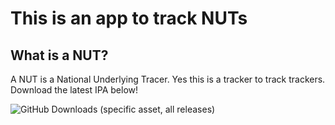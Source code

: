 #  This is an app to track NUTs

## What is a NUT?
A NUT is a National Underlying Tracer.
Yes this is a tracker to track trackers.
Download the latest IPA below!

![GitHub Downloads (specific asset, all releases)](https://img.shields.io/github/downloads/LiamPalmqvist/NutButton/latest.ipa?style=for-the-badge&logo=github&color=green&link=https%3A%2F%2Fgithub.com%2FLiamPalmqvist%2FNutButton%2Freleases%2Fdownload%2FAlpha-v0.2%2Flatest.ipa)

